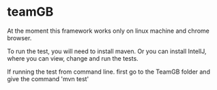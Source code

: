 # teamGB

At the moment this framework works only on linux machine and chrome browser.

To run the test, you will need to install maven.
Or you can install IntellJ, where you can view, change and run the tests.

If running the test from command line.
first go to the TeamGB folder and give the command 'mvn test' 

